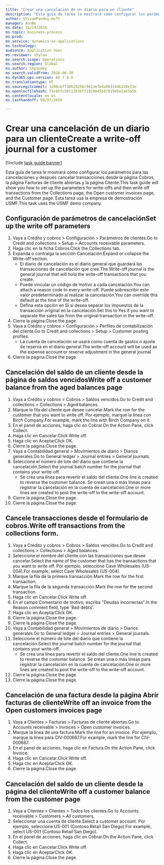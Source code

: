 ```yaml
--- 
title: "Crear una cancelación de un diario para un cliente"
description: "Esta guía de tarea le mostrará cómo configurar los parámetros para las cancelaciones y después cancelar transacciones desde la página Cobros, la página Facturas de cliente abiertas y la página Cliente."
author: ShivamPandey-msft
manager: AnnBe
ms.date: 11/14/2016
ms.topic: business-process
ms.prod: 
ms.service: dynamics-ax-applications
ms.technology: 
audience: Application User
ms.reviewer: shylaw
ms.search.scope: Operations
ms.search.region: Global
ms.author: shpandey
ms.search.validFrom: 2016-06-30
ms.dyn365.ops.version: AX 7.0.0
ms.translationtype: HT
ms.sourcegitcommit: 1d98cbff30620256c9d13e7b4a90314db150e33e
ms.openlocfilehash: 74c857c50113536f71929045b8791949a1ae5a56
ms.contentlocale: es-es
ms.lasthandoff: 08/07/2018

---
```

# <a name="create-a-write-off-journal-for-a-customer"></a><span data-ttu-id="c23cd-103">Crear una cancelación de un diario para un cliente</span><span class="sxs-lookup"><span data-stu-id="c23cd-103">Create a write-off journal for a customer</span></span>

[!include [task guide banner](../../includes/task-guide-banner.md)]

<span data-ttu-id="c23cd-104">Esta guía de tarea le mostrará cómo configurar los parámetros para las cancelaciones y después cancelar transacciones desde la página Cobros, la página Facturas de cliente abiertas y la página Cliente.</span><span class="sxs-lookup"><span data-stu-id="c23cd-104">This task guide will show you how to set up the parameters for write-offs and then write off transactions from the Collections page, the Open customer invoices page, and the Customer page.</span></span> <span data-ttu-id="c23cd-105">Esta tarea usa la empresa de demostración USMF.</span><span class="sxs-lookup"><span data-stu-id="c23cd-105">This task uses the USMF demo company.</span></span>


## <a name="set-up-the-write-off-parameters"></a><span data-ttu-id="c23cd-106">Configuración de parámetros de cancelación</span><span class="sxs-lookup"><span data-stu-id="c23cd-106">Set up the write off parameters</span></span>
1. <span data-ttu-id="c23cd-107">Vaya a Crédito y cobros > Configuración > Parámetros de clientes.</span><span class="sxs-lookup"><span data-stu-id="c23cd-107">Go to Credit and collections > Setup > Accounts receivable parameters.</span></span>
2. <span data-ttu-id="c23cd-108">Haga clic en la ficha Cobros.</span><span class="sxs-lookup"><span data-stu-id="c23cd-108">Click the Collections tab.</span></span>
3. <span data-ttu-id="c23cd-109">Expanda o contraiga la sección Cancelación.</span><span class="sxs-lookup"><span data-stu-id="c23cd-109">Expand or collapse the Write-off section.</span></span>
    * <span data-ttu-id="c23cd-110">El diario de cancelación es el diario general que guardará las transacciones de cancelación que cree.</span><span class="sxs-lookup"><span data-stu-id="c23cd-110">The Write-off journal is the general journal that will hold the write-off transactions that you create.</span></span>  
    * <span data-ttu-id="c23cd-111">Puede vincular un código de motivo a cada cancelación.</span><span class="sxs-lookup"><span data-stu-id="c23cd-111">You can attach a reason code to every write-off.</span></span> <span data-ttu-id="c23cd-112">Puede sobrescribir este valor predeterminado al realizar la cancelación.</span><span class="sxs-lookup"><span data-stu-id="c23cd-112">You can override this default at the time of the write-off.</span></span>  
    * <span data-ttu-id="c23cd-113">Defina esta opción en Sí si desea separar los impuestos de la transacción original en la cancelación.</span><span class="sxs-lookup"><span data-stu-id="c23cd-113">Set this to Yes if you want to separate the sales tax from the original transaction in the write-off.</span></span>  
4. <span data-ttu-id="c23cd-114">Cierre la página.</span><span class="sxs-lookup"><span data-stu-id="c23cd-114">Close the page.</span></span>
5. <span data-ttu-id="c23cd-115">Vaya a Crédito y cobros > Configuración > Perfiles de contabilización del cliente.</span><span class="sxs-lookup"><span data-stu-id="c23cd-115">Go to Credit and collections > Setup > Customer posting profiles.</span></span>
    * <span data-ttu-id="c23cd-116">La cuenta de cancelación se usará como cuenta de gastos o ajuste de reserva en el diario general.</span><span class="sxs-lookup"><span data-stu-id="c23cd-116">The write-off account will be used as the expense account or reserve adjustment in the general journal</span></span>   
6. <span data-ttu-id="c23cd-117">Cierre la página.</span><span class="sxs-lookup"><span data-stu-id="c23cd-117">Close the page.</span></span>

## <a name="write-off-a-customer-balance-from-the-aged-balances-page"></a><span data-ttu-id="c23cd-118">Cancelación del saldo de un cliente desde la página de saldos vencidos</span><span class="sxs-lookup"><span data-stu-id="c23cd-118">Write off a customer balance from the aged balances page</span></span>
1. <span data-ttu-id="c23cd-119">Vaya a Crédito y cobros > Cobros > Saldos vencidos.</span><span class="sxs-lookup"><span data-stu-id="c23cd-119">Go to Credit and collections > Collections > Aged balances.</span></span>
2. <span data-ttu-id="c23cd-120">Marque la fila del cliente que desee cancelar.</span><span class="sxs-lookup"><span data-stu-id="c23cd-120">Mark the row for the customer that you want to write off.</span></span> <span data-ttu-id="c23cd-121">Por ejemplo, marque la línea con Birch Company.</span><span class="sxs-lookup"><span data-stu-id="c23cd-121">For example, mark the line with Birch Company on it.</span></span>
3. <span data-ttu-id="c23cd-122">En el panel de acciones, haga clic en Cobrar.</span><span class="sxs-lookup"><span data-stu-id="c23cd-122">On the Action Pane, click Collect.</span></span>
4. <span data-ttu-id="c23cd-123">Haga clic en Cancelar.</span><span class="sxs-lookup"><span data-stu-id="c23cd-123">Click Write off.</span></span>
5. <span data-ttu-id="c23cd-124">Haga clic en Aceptar</span><span class="sxs-lookup"><span data-stu-id="c23cd-124">Click OK.</span></span>
6. <span data-ttu-id="c23cd-125">Cierre la página.</span><span class="sxs-lookup"><span data-stu-id="c23cd-125">Close the page.</span></span>
7. <span data-ttu-id="c23cd-126">Vaya a Contabilidad general > Movimientos de diario > Diarios generales.</span><span class="sxs-lookup"><span data-stu-id="c23cd-126">Go to General ledger > Journal entries > General journals.</span></span>
8. <span data-ttu-id="c23cd-127">Seleccione el número de lote del diario que contiene la cancelación.</span><span class="sxs-lookup"><span data-stu-id="c23cd-127">Select the journal batch number for the journal that contains your write-off.</span></span>
    * <span data-ttu-id="c23cd-128">Se crea una línea para revertir el saldo del cliente.</span><span class="sxs-lookup"><span data-stu-id="c23cd-128">One line is created to reverse the customer balance.</span></span> <span data-ttu-id="c23cd-129">Se crean una o más líneas para registrar la cancelación en la cuenta de cancelación.</span><span class="sxs-lookup"><span data-stu-id="c23cd-129">One or more lines are created to post the write-off to the write-off account.</span></span>  
9. <span data-ttu-id="c23cd-130">Cierre la página.</span><span class="sxs-lookup"><span data-stu-id="c23cd-130">Close the page.</span></span>
10. <span data-ttu-id="c23cd-131">Cierre la página.</span><span class="sxs-lookup"><span data-stu-id="c23cd-131">Close the page.</span></span>

## <a name="write-off-transactions-from-the-collections-form"></a><span data-ttu-id="c23cd-132">Cancele transacciones desde el formulario de cobros.</span><span class="sxs-lookup"><span data-stu-id="c23cd-132">Write off transactions from the collections form.</span></span>
1. <span data-ttu-id="c23cd-133">Vaya a Crédito y cobros > Cobros > Saldos vencidos.</span><span class="sxs-lookup"><span data-stu-id="c23cd-133">Go to Credit and collections > Collections > Aged balances.</span></span>
2. <span data-ttu-id="c23cd-134">Seleccione el nombre del cliente con las transacciones que desee cancelar.</span><span class="sxs-lookup"><span data-stu-id="c23cd-134">Select the name of the customer that has the transactions that you want to write off.</span></span> <span data-ttu-id="c23cd-135">Por ejemplo, seleccione Cave Wholesales (US-004).</span><span class="sxs-lookup"><span data-stu-id="c23cd-135">For example, select Cave Wholesales (US-004).</span></span>
3. <span data-ttu-id="c23cd-136">Marque la fila de la primera transacción.</span><span class="sxs-lookup"><span data-stu-id="c23cd-136">Mark the row for the first transaction.</span></span>
4. <span data-ttu-id="c23cd-137">Marque la fila de la segunda transacción.</span><span class="sxs-lookup"><span data-stu-id="c23cd-137">Mark the row for the second transaction.</span></span>
5. <span data-ttu-id="c23cd-138">Haga clic en Cancelar.</span><span class="sxs-lookup"><span data-stu-id="c23cd-138">Click Write off.</span></span>
6. <span data-ttu-id="c23cd-139">En el campo Comentario de motivo, escriba "Deudas incorrectas".</span><span class="sxs-lookup"><span data-stu-id="c23cd-139">In the Reason comment field, type 'Bad debts'.</span></span>
7. <span data-ttu-id="c23cd-140">Haga clic en Aceptar</span><span class="sxs-lookup"><span data-stu-id="c23cd-140">Click OK.</span></span>
8. <span data-ttu-id="c23cd-141">Cierre la página.</span><span class="sxs-lookup"><span data-stu-id="c23cd-141">Close the page.</span></span>
9. <span data-ttu-id="c23cd-142">Cierre la página.</span><span class="sxs-lookup"><span data-stu-id="c23cd-142">Close the page.</span></span>
10. <span data-ttu-id="c23cd-143">Vaya a Contabilidad general > Movimientos de diario > Diarios generales.</span><span class="sxs-lookup"><span data-stu-id="c23cd-143">Go to General ledger > Journal entries > General journals.</span></span>
11. <span data-ttu-id="c23cd-144">Seleccione el número de lote del diario que contiene la cancelación.</span><span class="sxs-lookup"><span data-stu-id="c23cd-144">Select the journal batch number for the journal that contains your write-off.</span></span>
    * <span data-ttu-id="c23cd-145">Se crea una línea para revertir el saldo del cliente.</span><span class="sxs-lookup"><span data-stu-id="c23cd-145">One line is created to reverse the customer balance.</span></span> <span data-ttu-id="c23cd-146">Se crean una o más líneas para registrar la cancelación en la cuenta de cancelación.</span><span class="sxs-lookup"><span data-stu-id="c23cd-146">One or more lines are created to post the write-off to the write-off account.</span></span>  
12. <span data-ttu-id="c23cd-147">Cierre la página.</span><span class="sxs-lookup"><span data-stu-id="c23cd-147">Close the page.</span></span>
13. <span data-ttu-id="c23cd-148">Cierre la página.</span><span class="sxs-lookup"><span data-stu-id="c23cd-148">Close the page.</span></span>

## <a name="write-off-an-invoice-from-the-open-customers-invoices-page"></a><span data-ttu-id="c23cd-149">Cancelación de una factura desde la página Abrir facturas de cliente</span><span class="sxs-lookup"><span data-stu-id="c23cd-149">Write off an invoice from the Open customers invoices page</span></span>
1. <span data-ttu-id="c23cd-150">Vaya a Clientes > Facturas > Facturas de cliente abiertas.</span><span class="sxs-lookup"><span data-stu-id="c23cd-150">Go to Accounts receivable > Invoices > Open customer invoices.</span></span>
2. <span data-ttu-id="c23cd-151">Marque la línea de una factura.</span><span class="sxs-lookup"><span data-stu-id="c23cd-151">Mark the line for an invoice.</span></span> <span data-ttu-id="c23cd-152">Por ejemplo, marque la línea para CIV-000667.</span><span class="sxs-lookup"><span data-stu-id="c23cd-152">For example, mark the line for CIV-000667.</span></span>
3. <span data-ttu-id="c23cd-153">En el panel de acciones, haga clic en Factura.</span><span class="sxs-lookup"><span data-stu-id="c23cd-153">On the Action Pane, click Invoice.</span></span>
4. <span data-ttu-id="c23cd-154">Haga clic en Cancelar.</span><span class="sxs-lookup"><span data-stu-id="c23cd-154">Click Write off.</span></span>
5. <span data-ttu-id="c23cd-155">Haga clic en Aceptar</span><span class="sxs-lookup"><span data-stu-id="c23cd-155">Click OK.</span></span>
6. <span data-ttu-id="c23cd-156">Cierre la página.</span><span class="sxs-lookup"><span data-stu-id="c23cd-156">Close the page.</span></span>

## <a name="write-off-a-customer-balance-from-the-customer-page"></a><span data-ttu-id="c23cd-157">Cancelación del saldo de un cliente desde la página del cliente</span><span class="sxs-lookup"><span data-stu-id="c23cd-157">Write off a customer balance from the customer page</span></span>
1. <span data-ttu-id="c23cd-158">Vaya a Clientes > Clientes > Todos los clientes.</span><span class="sxs-lookup"><span data-stu-id="c23cd-158">Go to Accounts receivable > Customers > All customers.</span></span>
2. <span data-ttu-id="c23cd-159">Seleccionar una cuenta de cliente.</span><span class="sxs-lookup"><span data-stu-id="c23cd-159">Select a customer account.</span></span> <span data-ttu-id="c23cd-160">Por ejemplo, seleccione US-001 (Contoso Retail San Diego).</span><span class="sxs-lookup"><span data-stu-id="c23cd-160">For example, select US-001 (Contoso Retail San Diego).</span></span>
3. <span data-ttu-id="c23cd-161">En el panel de acciones, haga clic en Cobrar.</span><span class="sxs-lookup"><span data-stu-id="c23cd-161">On the Action Pane, click Collect.</span></span>
4. <span data-ttu-id="c23cd-162">Haga clic en Cancelar.</span><span class="sxs-lookup"><span data-stu-id="c23cd-162">Click Write off.</span></span>
5. <span data-ttu-id="c23cd-163">Haga clic en Aceptar</span><span class="sxs-lookup"><span data-stu-id="c23cd-163">Click OK.</span></span>
6. <span data-ttu-id="c23cd-164">Cierre la página.</span><span class="sxs-lookup"><span data-stu-id="c23cd-164">Close the page.</span></span>


